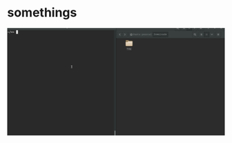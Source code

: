 # somethings
![exemplo de uso](https://github.com/david-endrew/somethings/blob/master/uso_exemplo.gif)
